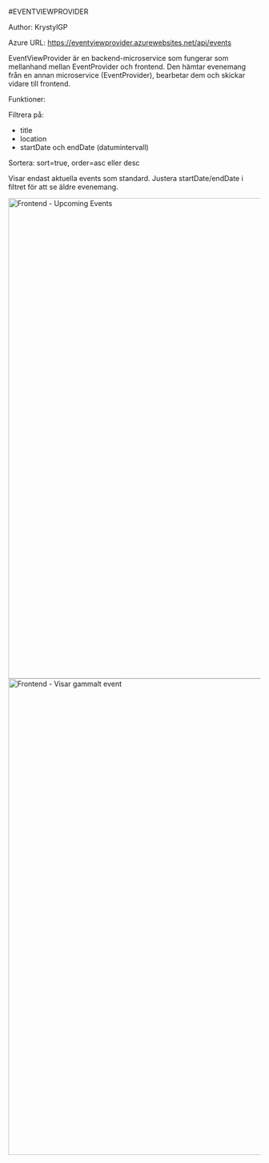 #EVENTVIEWPROVIDER

Author: KrystylGP

Azure URL: https://eventviewprovider.azurewebsites.net/api/events

EventViewProvider är en backend-microservice som fungerar som mellanhand mellan EventProvider och frontend. 
Den hämtar evenemang från en annan microservice (EventProvider), bearbetar dem och skickar vidare till frontend. 

Funktioner:

Filtrera på: 
* title
* location
* startDate och endDate (datumintervall)

Sortera: sort=true, order=asc eller desc

Visar endast aktuella events som standard. Justera startDate/endDate i filtret för att se äldre evenemang.

<img width="959" alt="Frontend - Upcoming Events" src="https://github.com/user-attachments/assets/09909467-4a31-4502-902f-f393b777732e" />

<img width="951" alt="Frontend - Visar gammalt event" src="https://github.com/user-attachments/assets/fa5c0d56-84d3-4930-83c7-633ebe03236d" />


